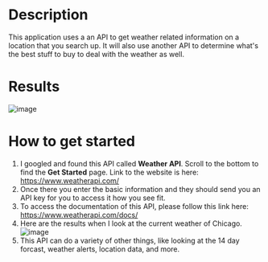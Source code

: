 # Description
This application uses a an API to get weather related information on a location that you search up. It will also use another API to determine what's the best stuff to buy to deal with the weather as well.

# Results
![image](https://github.com/jmorg85/Angular-Weather-app/assets/15697425/fa738053-2490-47ba-91e1-bd48c0792424)


# How to get started
1. I googled and found this API called **Weather API**. Scroll to the bottom to find the **Get Started** page. Link to the website is here: https://www.weatherapi.com/
2. Once there you enter the basic information and they should send you an API key for you to access it how you see fit.
3. To access the documentation of this API, please follow this link here: https://www.weatherapi.com/docs/
4. Here are the results when I look at the current weather of Chicago. ![image](https://github.com/jmorg85/Angular-Weather-app/assets/15697425/d48e1439-2072-4299-9e80-ddb901b1df39)
5. This API can do a variety of other things, like looking at the 14 day forcast, weather alerts, location data, and more.
